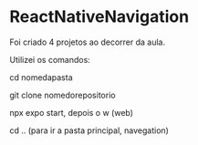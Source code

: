 # ReactNativeNavigation

Foi criado 4 projetos ao decorrer da aula.

Utilizei os comandos:

cd nomedapasta

git clone nomedorepositorio

npx expo start, depois o w (web)

cd .. (para ir a pasta principal, navegation)
